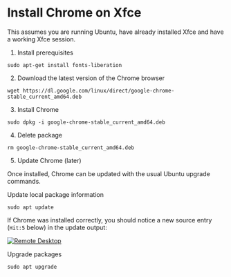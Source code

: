 # Install Chrome on Xfce

This assumes you are running Ubuntu, have already installed Xfce and have a working Xfce session.

1. Install prerequisites

```shell
sudo apt-get install fonts-liberation
```

2. Download the latest version of the Chrome browser

```shell
wget https://dl.google.com/linux/direct/google-chrome-stable_current_amd64.deb
```

3. Install Chrome

```shell
sudo dpkg -i google-chrome-stable_current_amd64.deb
```

4. Delete package

```shell
rm google-chrome-stable_current_amd64.deb
```

5. Update Chrome (later)

Once installed, Chrome can be updated with the usual Ubuntu upgrade commands.

Update local package information

```shell
sudo apt update
```

If Chrome was installed correctly, you should notice a new source entry (`Hit:5` below) in the update output:

[![Remote Desktop](/assets/images/howto/linux/xfce/install-chrome-update.png)](/assets/images/howto/linux/xfce/install-chrome-update.png)

Upgrade packages

```shell
sudo apt upgrade
```